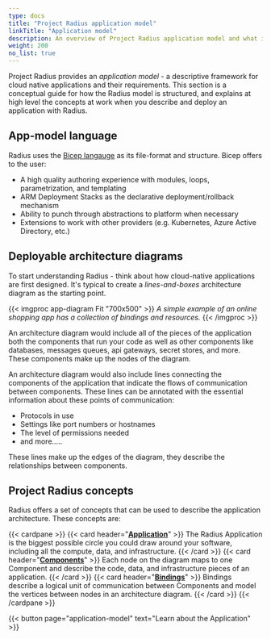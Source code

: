 ```yaml
---
type: docs
title: "Project Radius application model"
linkTitle: "Application model"
description: An overview of Project Radius application model and what it provides to the user
weight: 200
no_list: true
---
```


Project Radius provides an *application model* - a descriptive framework for cloud native applications and their requirements. This section is a conceptual guide for how the Radius model is structured, and explains at high level the concepts at work when you describe and deploy an application with Radius.

## App-model language

Radius uses the [Bicep langauge](https://github.com/azure/bicep) as its file-format and structure. Bicep offers to the user:
- A high quality authoring experience with modules, loops, parametrization, and templating
- ARM Deployment Stacks as the declarative deployment/rollback mechanism
- Ability to punch through abstractions to platform when necessary
- Extensions to work with other providers (e.g. Kubernetes, Azure Active Directory, etc.)


## Deployable architecture diagrams

To start understanding Radius - think about how cloud-native applications are first designed. It's typical to create a *lines-and-boxes* architecture diagram as the starting point.

{{< imgproc app-diagram Fit "700x500" >}}
<i>A simple example of an online shopping app has a collection of bindings and resources.</i>
{{< /imgproc >}}

An architecture diagram would include all of the pieces of the application both the components that run your code as well as other components like databases, messages queues, api gateways, secret stores, and more. These components make up the nodes of the diagram.

An architecture diagram would also include lines connecting the components of the application that indicate the flows of communication between components. These lines can be annotated with the essential information about these points of communication: 

- Protocols in use
- Settings like port numbers or hostnames
- The level of permissions needed
- and more.....

These lines make up the edges of the diagram, they describe the relationships between components.

## Project Radius concepts

Radius offers a set of concepts that can be used to describe the application architecture. These concepts are:

{{< cardpane >}}
{{< card header="[**Application**](./application-model)" >}}
The Radius Application is the biggest possible circle you could draw around your software, including all the compute, data, and infrastructure.
{{< /card >}}
{{< card header="[**Components**](./components-model)" >}}
Each node on the diagram maps to one Component and describe the code, data, and infrastructure pieces of an application.
{{< /card >}}
{{< card header="[**Bindings**](./bindings-model)" >}}
Bindings describe a logical unit of communication between Components and model the vertices between nodes in an architecture diagram.
{{< /card >}}
{{< /cardpane >}}

{{< button page="application-model" text="Learn about the Application" >}}
